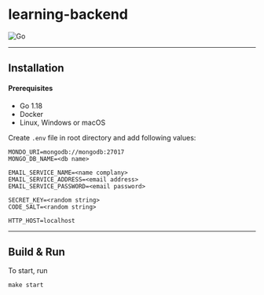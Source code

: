 # learning-backend

![Go](https://img.shields.io/static/v1?label=GO&message=v1.18&color=blue)

---

## Installation

#### Prerequisites

- Go 1.18
- Docker
- Linux, Windows or macOS

Create `.env` file in root directory and add following values:

```
MONDO_URI=mongodb://mongodb:27017
MONGO_DB_NAME=<db name>

EMAIL_SERVICE_NAME=<name complany>
EMAIL_SERVICE_ADDRESS=<email address>
EMAIL_SERVICE_PASSWORD=<email password>

SECRET_KEY=<random string>
CODE_SALT=<random string>

HTTP_HOST=localhost
```

---

## Build & Run

To start, run

```
make start
```
